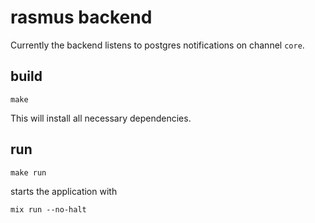 # rasmus backend

Currently the backend listens to postgres notifications on channel `core`.

## build

    make

This will install all necessary dependencies.

## run

    make run

starts the application with

    mix run --no-halt


